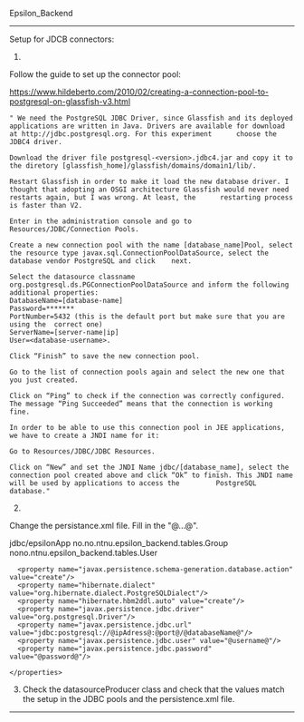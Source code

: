 Epsilon_Backend


------------------------------------------------------------------------------------------------------------------------------------
Setup for JDCB connectors:

1. 
Follow the guide to set up the connector pool:

 https://www.hildeberto.com/2010/02/creating-a-connection-pool-to-postgresql-on-glassfish-v3.html

	" We need the PostgreSQL JDBC Driver, since Glassfish and its deployed applications are written in Java. Drivers are available for download at http://jdbc.postgresql.org. For this experiment 		choose the JDBC4 driver.

	Download the driver file postgresql-<version>.jdbc4.jar and copy it to the diretory [glassfish_home]/glassfish/domains/domain1/lib/.

	Restart Glassfish in order to make it load the new database driver. I thought that adopting an OSGI architecture Glassfish would never need restarts again, but I was wrong. At least, the 		restarting process is faster than V2.

	Enter in the administration console and go to Resources/JDBC/Connection Pools.

	Create a new connection pool with the name [database_name]Pool, select the resource type javax.sql.ConnectionPoolDataSource, select the database vendor PostgreSQL and click 	next.

	Select the datasource classname org.postgresql.ds.PGConnectionPoolDataSource and inform the following additional properties:
	DatabaseName=[database-name]
	Password=*******
	PortNumber=5432 (this is the default port but make sure that you are using the 	correct one)
	ServerName=[server-name|ip]
	User=<database-username>.

	Click “Finish” to save the new connection pool.

	Go to the list of connection pools again and select the new one that you just created.

	Click on “Ping” to check if the connection was correctly configured. The message “Ping Succeeded” means that the connection is working fine.

	In order to be able to use this connection pool in JEE applications, we have to create a JNDI name for it:

	Go to Resources/JDBC/JDBC Resources.

	Click on “New” and set the JNDI Name jdbc/[database_name], select the connection pool created above and click “Ok” to finish. This JNDI name will be used by applications to access the 		PostgreSQL database."

2. 
Change the persistance.xml file. Fill in the "@...@". 


<?xml version="1.0" encoding="UTF-8"?>
<persistence version="2.1" xmlns="http://xmlns.jcp.org/xml/ns/persistence" xmlns:xsi="http://www.w3.org/2001/XMLSchema-instance" xsi:schemaLocation="http://xmlns.jcp.org/xml/ns/persistence http://xmlns.jcp.org/xml/ns/persistence/persistence_2_1.xsd">
  <persistence-unit name="PU" transaction-type="JTA">
    <jta-data-source>jdbc/epsilonApp</jta-data-source>
        <class>no.no.ntnu.epsilon_backend.tables.Group</class>
        <class>nono.ntnu.epsilon_backend.tables.User</class>
    <properties>
   
      <property name="javax.persistence.schema-generation.database.action" value="create"/>
      <property name="hibernate.dialect" value="org.hibernate.dialect.PostgreSQLDialect"/>
      <property name="hibernate.hbm2ddl.auto" value="create"/>
      <property name="javax.persistence.jdbc.driver" value="org.postgresql.Driver"/>
      <property name="javax.persistence.jdbc.url" value="jdbc:postgresql://@ipAdress@:@port@/@databaseName@"/>
      <property name="javax.persistence.jdbc.user" value="@username@"/>
      <property name="javax.persistence.jdbc.password" value="@password@"/>
    
    </properties>
  </persistence-unit>
</persistence>


3. Check the datasourceProducer class and check that the values match the setup in the JDBC pools and the persistence.xml file. 

------------------------------------------------------------------------------------------------------------------------------------